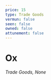 ```yaml
---
price: 15
type: Trade Goods
vermun: false
seen: false
owned: false
attunement: false
---
```

# Ox

*Trade Goods, None*
